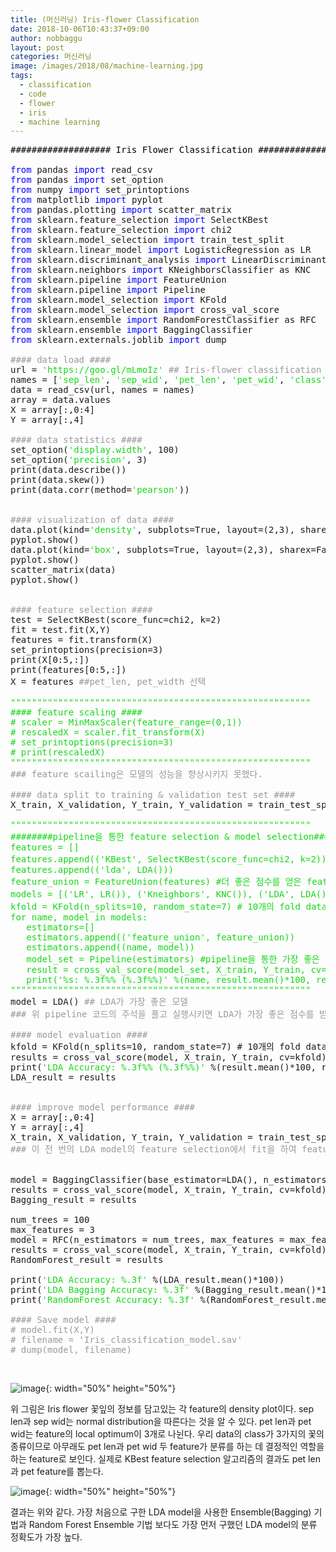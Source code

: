 ```yaml
---
title: (머신러닝) Iris-flower Classification
date: 2018-10-06T10:43:37+09:00
author: nobbaggu
layout: post
categories: 머신러닝
image: /images/2018/08/machine-learning.jpg
tags:
  - classification
  - code
  - flower
  - iris
  - machine learning
---
```

<pre><span style="color: #0000ff;"><span style="color: #000000;">################### Iris Flower Classification ####################
</span>
from</span> pandas <span style="color: #0000ff;">import</span> read_csv
<span style="color: #0000ff;">from</span> pandas <span style="color: #0000ff;">import</span> set_option
<span style="color: #0000ff;">from</span> numpy <span style="color: #0000ff;">import</span> set_printoptions
<span style="color: #0000ff;">from</span> matplotlib <span style="color: #0000ff;">import</span> pyplot
<span style="color: #0000ff;">from</span> pandas.plotting <span style="color: #0000ff;">import</span> scatter_matrix
<span style="color: #0000ff;">from</span> sklearn.feature_selection <span style="color: #0000ff;">import</span> SelectKBest
<span style="color: #0000ff;">from</span> sklearn.feature_selection <span style="color: #0000ff;">import</span> chi2
<span style="color: #0000ff;">from</span> sklearn.model_selection <span style="color: #0000ff;">import</span> train_test_split
<span style="color: #0000ff;">from</span> sklearn.linear_model <span style="color: #0000ff;">import</span> LogisticRegression as LR
<span style="color: #0000ff;">from</span> sklearn.discriminant_analysis <span style="color: #0000ff;">import</span> LinearDiscriminantAnalysis as LDA
<span style="color: #0000ff;">from</span> sklearn.neighbors <span style="color: #0000ff;">import</span> KNeighborsClassifier as KNC
<span style="color: #0000ff;">from</span> sklearn.pipeline <span style="color: #0000ff;">import</span> FeatureUnion
<span style="color: #0000ff;">from</span> sklearn.pipeline <span style="color: #0000ff;">import</span> Pipeline
<span style="color: #0000ff;">from</span> sklearn.model_selection <span style="color: #0000ff;">import</span> KFold
<span style="color: #0000ff;">from</span> sklearn.model_selection <span style="color: #0000ff;">import</span> cross_val_score
<span style="color: #0000ff;">from</span> sklearn.ensemble <span style="color: #0000ff;">import</span> RandomForestClassifier as RFC
<span style="color: #0000ff;">from</span> sklearn.ensemble <span style="color: #0000ff;">import</span> BaggingClassifier
<span style="color: #0000ff;">from</span> sklearn.externals.joblib <span style="color: #0000ff;">import</span> dump

<span style="color: #999999;">#### data load ####</span>
url = <span style="color: #14d917;">'https://goo.gl/mLmoIz'</span> <span style="color: #999999;">## Iris-flower classification dataset</span>
names = [<span style="color: #14d917;">'sep_len'</span>, <span style="color: #14d917;">'sep_wid'</span>, <span style="color: #14d917;">'pet_len'</span>, <span style="color: #14d917;">'pet_wid'</span>, <span style="color: #14d917;">'class'</span>]
data = read_csv(url, names = names)                
array = data.values
X = array[:,0:4]
Y = array[:,4]

<span style="color: #999999;">#### data statistics ####</span>
set_option(<span style="color: #14d917;">'display.width'</span>, 100)
set_option(<span style="color: #14d917;">'precision'</span>, 3)
print(data.describe())
print(data.skew())
print(data.corr(method=<span style="color: #14d917;">'pearson'</span>))


<span style="color: #999999;">#### visualization of data ####</span>
data.plot(kind=<span style="color: #14d917;">'density'</span>, subplots=True, layout=(2,3), sharex=False)
pyplot.show()
data.plot(kind=<span style="color: #14d917;">'box'</span>, subplots=True, layout=(2,3), sharex=False, sharey=False)
pyplot.show()
scatter_matrix(data)
pyplot.show()


<span style="color: #999999;">#### feature selection ####</span>
test = SelectKBest(score_func=chi2, k=2)
fit = test.fit(X,Y)
features = fit.transform(X)
set_printoptions(precision=3)
print(X[0:5,:])
print(features[0:5,:])
X = features <span style="color: #999999;">##pet_len, pet_width 선택</span>

<span style="color: #14d917;">"""""""""""""""""""""""""""""""""""""""""""""""""""""""""</span>
<span style="color: #14d917;">#### feature scaling ####</span>
<span style="color: #14d917;"># scaler = MinMaxScaler(feature_range=(0,1))</span>
<span style="color: #14d917;"># rescaledX = scaler.fit_transform(X)</span>
<span style="color: #14d917;"># set_printoptions(precision=3)</span>
<span style="color: #14d917;"># print(rescaledX)</span>
<span style="color: #14d917;">"""""""""""""""""""""""""""""""""""""""""""""""""""""""""</span>
<span style="color: #999999;">### feature scailing은 모델의 성능을 향상시키지 못했다.</span>

<span style="color: #999999;">#### data split to training & validation test set ####</span>
X_train, X_validation, Y_train, Y_validation = train_test_split(X, Y, test_size=0.2, random_state=7)

<span style="color: #14d917;">"""""""""""""""""""""""""""""""""""""""""""""""""""""""""</span>
<span style="color: #14d917;">########pipeline을 통한 feature selection & model selection###########</span>
<span style="color: #14d917;">features = []</span>
<span style="color: #14d917;">features.append(('KBest', SelectKBest(score_func=chi2, k=2))) #KBest 알고리즘과 LDA 알고리즘 비교</span>
<span style="color: #14d917;">features.append(('lda', LDA()))</span>
<span style="color: #14d917;">feature_union = FeatureUnion(features) #더 좋은 점수를 얻은 feature selection 알고리즘 선택</span>
<span style="color: #14d917;">models = [('LR', LR()), ('Kneighbors', KNC()), ('LDA', LDA())]#Linear Regression, K-Nearest Neighbors, LDA 알고리즘 비교</span>
<span style="color: #14d917;">kfold = KFold(n_splits=10, random_state=7) # 10개의 fold dataset</span>
<span style="color: #14d917;">for name, model in models:</span>
<span style="color: #14d917;">   estimators=[]</span>
<span style="color: #14d917;">   estimators.append(('feature_union', feature_union))</span>
<span style="color: #14d917;">   estimators.append((name, model))</span>
<span style="color: #14d917;">   model_set = Pipeline(estimators) #pipeline을 통한 가장 좋은 모델 선택</span>
<span style="color: #14d917;">   result = cross_val_score(model_set, X_train, Y_train, cv=kfold)</span>
<span style="color: #14d917;">   print('%s: %.3f%% (%.3f%%)' %(name, result.mean()*100, result.std()*100)) #accuracy score</span>
<span style="color: #14d917;">"""""""""""""""""""""""""""""""""""""""""""""""""""""""""</span>
model = LDA() <span style="color: #999999;">## LDA가 가장 좋은 모델</span>
<span style="color: #999999;">### 위 pipeline 코드의 주석을 풀고 실행시키면 LDA가 가장 좋은 점수를 받는 것을 볼 수 있다.</span>

<span style="color: #999999;">#### model evaluation ####</span>
kfold = KFold(n_splits=10, random_state=7) # 10개의 fold dataset
results = cross_val_score(model, X_train, Y_train, cv=kfold)
print(<span style="color: #14d917;">'LDA Accuracy: %.3f%% (%.3f%%)'</span> %(result.mean()*100, result.std()*100))
LDA_result = results


<span style="color: #999999;">#### improve model performance ####</span>
X = array[:,0:4]
Y = array[:,4]
X_train, X_validation, Y_train, Y_validation = train_test_split(X, Y, test_size=0.2, random_state=7)
<span style="color: #999999;">### 이 전 번의 LDA model의 feature selection에서 fit을 하여 feature가 2개뿐이므로 원래 데이터 다시 복구</span>


model = BaggingClassifier(base_estimator=LDA(), n_estimators=100, random_state=7)
results = cross_val_score(model, X_train, Y_train, cv=kfold)
Bagging_result = results

num_trees = 100
max_features = 3
model = RFC(n_estimators = num_trees, max_features = max_features)
results = cross_val_score(model, X_train, Y_train, cv=kfold)
RandomForest_result = results

print(<span style="color: #14d917;">'LDA Accuracy: %.3f'</span> %(LDA_result.mean()*100))
print(<span style="color: #14d917;">'LDA Bagging Accuracy: %.3f'</span> %(Bagging_result.mean()*100))
print(<span style="color: #14d917;">'RandomForest Accuracy: %.3f'</span> %(RandomForest_result.mean()*100))        

<span style="color: #999999;">#### Save model ####</span>
<span style="color: #999999;"># model.fit(X,Y)</span>
<span style="color: #999999;"># filename = 'Iris_classification_model.sav'</span>
<span style="color: #999999;"># dump(model, filename)</span></pre>

&nbsp;

![image](https://nobbaggu.github.io/images/2018/10/no-name.jpg){: width="50%" height="50%"}

위 그림은 Iris flower 꽃잎의 정보를 담고있는 각 feature의 density plot이다. sep len과 sep wid는 normal distribution을 따른다는 것을 알 수 있다. pet len과 pet wid는 feature의 local optimum이 3개로 나뉜다. 우리 data의 class가 3가지의 꽃의 종류이므로 아무래도 pet len과 pet wid 두 feature가 분류를 하는 데 결정적인 역할을 하는 feature로 보인다. 실제로 KBest feature selection 알고리즘의 결과도 pet len과 pet feature를 뽑는다.

![image](https://nobbaggu.github.io/images/2018/10/no-name-1.jpg){: width="50%" height="50%"}

결과는 위와 같다. 가장 처음으로 구한 LDA model을 사용한 Ensemble(Bagging) 기법과 Random Forest Ensemble 기법 보다도 가장 먼저 구했던 LDA model의 분류 정확도가 가장 높다.